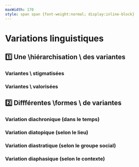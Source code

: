 ```yaml
---
maxWidth: 170
style: span span {font-weight:normal; display:inline-block}
---
```


# Variations linguistiques

## :one: Une \\hiérarchisation \\ des variantes

### Variantes \\ **stigmatisées**
### Variantes \\ **valorisées**

## :two: Diffférentes \\formes \\ de variantes

### **Variation diachronique** <span>(dans le temps)</span>

### **Variation diatopique** <span>(selon le lieu)
</span>

### **Variation diastratique** <span>(selon le groupe social)</span>

### **Variation diaphasique** <span>(selon le contexte)</span>
